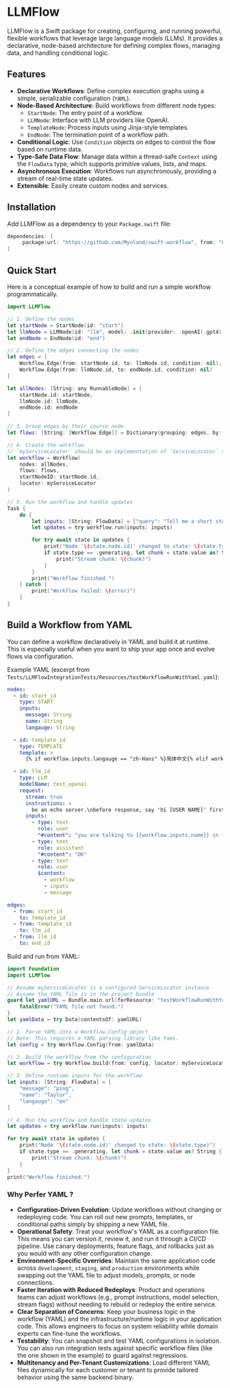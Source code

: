 # LLMFlow

LLMFlow is a Swift package for creating, configuring, and running powerful, flexible workflows that leverage large language models (LLMs). It provides a declarative, node-based architecture for defining complex flows, managing data, and handling conditional logic.

## Features

- **Declarative Workflows**: Define complex execution graphs using a simple, serializable configuration (`YAML`).
- **Node-Based Architecture**: Build workflows from different node types:
    - `StartNode`: The entry point of a workflow.
    - `LLMNode`: Interface with LLM providers like OpenAI.
    - `TemplateNode`: Process inputs using Jinja-style templates.
    - `EndNode`: The termination point of a workflow path.
- **Conditional Logic**: Use `Condition` objects on edges to control the flow based on runtime data.
- **Type-Safe Data Flow**: Manage data within a thread-safe `Context` using the `FlowData` type, which supports primitive values, lists, and maps.
- **Asynchronous Execution**: Workflows run asynchronously, providing a stream of real-time state updates.
- **Extensible**: Easily create custom nodes and services.

## Installation

Add LLMFlow as a dependency to your `Package.swift` file:

```swift
dependencies: [
    .package(url: "https://github.com/Myoland/swift-workflow", from: "0.1.0") // Replace with the desired version
]
```

## Quick Start

Here is a conceptual example of how to build and run a simple workflow programmatically.

```swift
import LLMFlow

// 1. Define the nodes
let startNode = StartNode(id: "start")
let llmNode = LLMNode(id: "llm", model: .init(provider: .openAI(.gpt4))) // Requires a configured service locator
let endNode = EndNode(id: "end")

// 2. Define the edges connecting the nodes
let edges = [
    Workflow.Edge(from: startNode.id, to: llmNode.id, condition: nil),
    Workflow.Edge(from: llmNode.id, to: endNode.id, condition: nil)
]

let allNodes: [String: any RunnableNode] = [
    startNode.id: startNode,
    llmNode.id: llmNode,
    endNode.id: endNode
]

// 3. Group edges by their source node
let flows: [String: [Workflow.Edge]] = Dictionary(grouping: edges, by: { $0.from })

// 4. Create the workflow
// `myServiceLocator` should be an implementation of `ServiceLocator` that can provide an OpenAI client.
let workflow = Workflow(
    nodes: allNodes,
    flows: flows,
    startNodeID: startNode.id,
    locator: myServiceLocator
)

// 5. Run the workflow and handle updates
Task {
    do {
        let inputs: [String: FlowData] = ["query": "Tell me a short story about a robot."]
        let updates = try workflow.run(inputs: inputs)

        for try await state in updates {
            print("Node '\(state.node.id)' changed to state: \(state.type)")
            if state.type == .generating, let chunk = state.value as? String {
                print("Stream chunk: \(chunk)")
            }
        }
        print("Workflow finished.")
    } catch {
        print("Workflow failed: \(error)")
    }
}
```

## Build a Workflow from YAML

You can define a workflow declaratively in YAML and build it at runtime. This is especially useful when you want to ship your app once and evolve flows via configuration.

Example YAML (excerpt from `Tests/LLMFlowIntegrationTests/Resources/testWorkflowRunWithYaml.yaml`):
```yaml
nodes:
  - id: start_id
    type: START
    inputs:
      message: String
      name: String
      langauge: String

  - id: template_id
    type: TEMPLATE
    template: >
      {% if workflow.inputs.langauge == "zh-Hans" %}简体中文{% elif workflow.inputs.langauge == "zh-Hant" or workflow.inputs.langauge == "zh" %}繁體中文{% elif  workflow.inputs.langauge == "ja"%}日本語{% elif  workflow.inputs.langauge == "vi"%}Tiếng Việt{% elif  workflow.inputs.langauge == "ko"%}한국어{% else %}English{% endif %}

  - id: llm_id
    type: LLM
    modelName: test_openai
    request:
      stream: true
      instructions: >
        be an echo server.\nbefore response, say 'hi [USER NAME]' first.\nwhat I send to you, you send back.\n\nthe exceptions:\n1. send \"ping\", back \"pong\"\n2. send \"ding\", back \"dang\"
      inputs:
        - type: text
          role: user
          "#content": "you are talking to {{workflow.inputs.name}} in {{ template_id.result }}"
        - type: text
          role: assistant
          "#content": "OK"
        - type: text
          role: user
          $content:
            - workflow
            - inputs
            - message

edges:
  - from: start_id
    to: template_id
  - from: template_id
    to: llm_id
  - from: llm_id
    to: end_id
```

Build and run from YAML:
```swift
import Foundation
import LLMFlow

// Assume myServiceLocator is a configured ServiceLocator instance
// Assume the YAML file is in the project bundle
guard let yamlURL = Bundle.main.url(forResource: "testWorkflowRunWithYaml", withExtension: "yaml") else {
    fatalError("YAML file not found.")
}
let yamlData = try Data(contentsOf: yamlURL)

// 1. Parse YAML into a Workflow.Config object
// Note: This requires a YAML parsing library like Yams.
let config = try Workflow.Config(from: yamlData)

// 2. Build the workflow from the configuration
let workflow = try Workflow.build(from: config, locator: myServiceLocator)

// 3. Define runtime inputs for the workflow
let inputs: [String: FlowData] = [
    "message": "ping",
    "name": "Taylor",
    "langauge": "en"
]

// 4. Run the workflow and handle state updates
let updates = try workflow.run(inputs: inputs)

for try await state in updates {
    print("Node '\(state.node.id)' changed to state: \(state.type)")
    if state.type == .generating, let chunk = state.value as? String {
        print("Stream chunk: \(chunk)")
    }
}
print("Workflow finished.")
```

### Why Perfer YAML ?

- **Configuration-Driven Evolution**: Update workflows without changing or redeploying code. You can roll out new prompts, templates, or conditional paths simply by shipping a new YAML file.
- **Operational Safety**: Treat your workflow's YAML as a configuration file. This means you can version it, review it, and run it through a CI/CD pipeline. Use canary deployments, feature flags, and rollbacks just as you would with any other configuration change.
- **Environment-Specific Overrides**: Maintain the same application code across `development`, `staging`, and `production` environments while swapping out the YAML file to adjust models, prompts, or node connections.
- **Faster Iteration with Reduced Redeploys**: Product and operations teams can adjust workflows (e.g., prompt instructions, model selection, stream flags) without needing to rebuild or redeploy the entire service.
- **Clear Separation of Concerns**: Keep your business logic in the workflow (YAML) and the infrastructure/runtime logic in your application code. This allows engineers to focus on system reliability while domain experts can fine-tune the workflows.
- **Testability**: You can snapshot and test YAML configurations in isolation. You can also run integration tests against specific workflow files (like the one shown in the example) to guard against regressions.
- **Multitenancy and Per-Tenant Customizations**: Load different YAML files dynamically for each customer or tenant to provide tailored behavior using the same backend binary.
